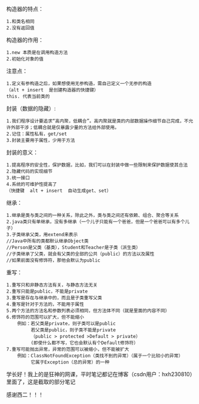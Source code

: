 构造器的特点：

    1.和类名相同
    2.没有返回值
构造器的作用：

    1.new 本质是在调用构造方法
    2.初始化对象的值
注意点：

    1.定义有参构造之后，如果想使用无参构造，需自己定义一个无参的构造
    （alt + insert  是创建构造器的快捷键）
    this. 代表当前类的

封装（数据的隐藏）:

    1.我们程序设计要追求“高内聚，低耦合”。高内聚就是类的内部数据操作细节自己完成，不允许外部干涉；低耦合就是仅暴露少量的方法给外部使用。
    2.记住：属性私有，get/set
    3.封装主要用于属性，少用于方法
封装的意义：

    1.提高程序的安全性，保护数据，比如，我们可以在封装中做一些限制来保护数据使其合法
    2.隐藏代码的实现细节
    3.统一接口
    4.系统的可维护性提高了
    （快捷键  alt + insert  自动生成get、set）

继承：

    1.继承是类与类之间的一种关系，除此之外，类与类之间还有依赖、组合、聚合等关系
    2.java类只有单继承，没有多继承（一个儿子只能有一个爸爸，但是一个爸爸可以有多个儿子）
    3.子类继承父类，用extend来表示
    //Java中所有的类都默认继承Object类
    //Person是父类（基类），Student和Teacher是子类（派生类）
    //子类继承了父类，就会有父类的全部的公共（public）的方法以及属性
    //如果前面没有修饰符，那他会默认为public

重写：

    1.重写只和非静态方法有关，与静态方法无关
    2.重写只能是public，不能是private
    3.重写是存在与继承中的，而且是子类重写父类
    4.重写是针对于方法的，不能用于属性
    5.两个方法的方法名和参数列表必须相同，但方法体不同（就是里面的内容不同）
    6.修饰符的范围可以扩大，但不能缩小
        例如：若父类是private，则子类可以是public
             若父类是public，则子类不能是private
             （public > protected >Default > private）
             (即使什么都不写，它也会默认有个Default修饰符）
    7.重写可能抛出异常，异常的范围可以被缩小，但不能被扩大
        例如：ClassNotFoundException（类找不到的异常）（属于一个比较小的异常）
             它属于Exception（总的异常）的一种

学长好！我上的是狂神的网课，平时笔记都记在博客（csdn用户：hxh230810）里面了，这是截取的部分笔记

感谢西二！！！
